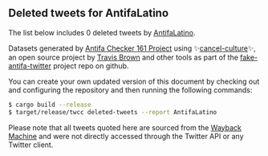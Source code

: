 ## Deleted tweets for AntifaLatino

The list below includes 0 deleted tweets by
[AntifaLatino](https://twitter.com/AntifaLatino).



Datasets generated by [Antifa Checker 161 Project](https://twitter.com/antifacheck161) using ✨[cancel-culture](https://github.com/travisbrown/cancel-culture)✨, an open source project by 
[Travis Brown](https://twitter.com/travisbrown) and other tools as part of the 
[fake-antifa-twitter](https://github.com/antifacheck161/fake-antifa-twitter) project repo on github.

You can create your own updated version of this document by checking out and configuring the
repository and then running the following commands:

```bash
$ cargo build --release
$ target/release/twcc deleted-tweets --report AntifaLatino
```

Please note that all tweets quoted here are sourced from the
[Wayback Machine](https://web.archive.org) and were not directly accessed through the Twitter API or
any Twitter client.

